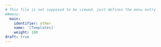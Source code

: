 ```yaml
---
# This file is not supposed to be viewed, just defines the menu entry
##menu:
  main:
    identifier: other
    name: '[Templates]'
    weight: 100
draft: true
---
```

